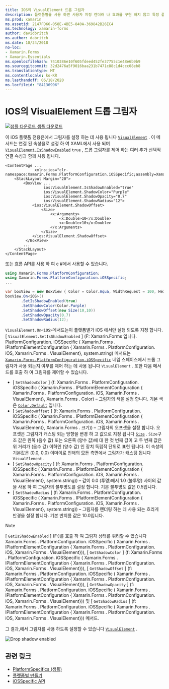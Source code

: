 ```yaml
---
title: IOS의 VisualElement 드롭 그림자
description: 플랫폼별를 사용 하면 사용자 지정 렌더러 나 효과를 구현 하지 않고 특정 플랫폼 에서만 사용할 수 있는 기능을 사용할 수 있습니다. 이 문서에서는 VisualElement에서 그림자를 사용 하도록 설정 하는 iOS 플랫폼별를 사용 하는 방법을 설명 합니다.
ms.prod: xamarin
ms.assetid: 2147FD66-058E-4BE5-840A-369842B26EC4
ms.technology: xamarin-forms
author: davidbritch
ms.author: dabritch
ms.date: 10/24/2018
no-loc:
- Xamarin.Forms
- Xamarin.Essentials
ms.openlocfilehash: 7410386e10f605fdeed452fe37755c1e48e6b9b9
ms.sourcegitcommit: 32d2476a5f9016baa231b7471c88c1d4ccc08eb8
ms.translationtype: MT
ms.contentlocale: ko-KR
ms.lasthandoff: 06/18/2020
ms.locfileid: "84136996"
---
```

# <a name="visualelement-drop-shadows-on-ios"></a>IOS의 VisualElement 드롭 그림자

[![샘플 다운로드](~/media/shared/download.png) 샘플 다운로드](https://docs.microsoft.com/samples/xamarin/xamarin-forms-samples/userinterface-platformspecifics)

이 iOS 플랫폼 전용은에서 그림자를 설정 하는 데 사용 됩니다 [`VisualElement`](xref:Xamarin.Forms.VisualElement) . 이 메서드는 연결 된 속성을로 설정 하 여 XAML에서 사용 되며 [`VisualElement.IsShadowEnabled`](xref:Xamarin.Forms.PlatformConfiguration.iOSSpecific.VisualElement.IsShadowEnabledProperty) `true` , 드롭 그림자를 제어 하는 여러 추가 선택적 연결 속성과 함께 사용 됩니다.

```xaml
<ContentPage ...
             xmlns:ios="clr-namespace:Xamarin.Forms.PlatformConfiguration.iOSSpecific;assembly=Xamarin.Forms.Core">
    <StackLayout Margin="20">
        <BoxView ...
                 ios:VisualElement.IsShadowEnabled="true"
                 ios:VisualElement.ShadowColor="Purple"
                 ios:VisualElement.ShadowOpacity="0.7"
                 ios:VisualElement.ShadowRadius="12">
            <ios:VisualElement.ShadowOffset>
                <Size>
                    <x:Arguments>
                        <x:Double>10</x:Double>
                        <x:Double>10</x:Double>
                    </x:Arguments>
                </Size>
            </ios:VisualElement.ShadowOffset>
         </BoxView>
        ...
    </StackLayout>
</ContentPage>
```

또는 흐름 API를 사용 하 여 c #에서 사용할 수 있습니다.

```csharp
using Xamarin.Forms.PlatformConfiguration;
using Xamarin.Forms.PlatformConfiguration.iOSSpecific;
...

var boxView = new BoxView { Color = Color.Aqua, WidthRequest = 100, HeightRequest = 100 };
boxView.On<iOS>()
       .SetIsShadowEnabled(true)
       .SetShadowColor(Color.Purple)
       .SetShadowOffset(new Size(10,10))
       .SetShadowOpacity(0.7)
       .SetShadowRadius(12);
```

`VisualElement.On<iOS>`메서드는이 플랫폼별가 iOS 에서만 실행 되도록 지정 합니다. [ `VisualElement.SetIsShadowEnabled` ] (F: Xamarin.Forms 입니다. PlatformConfiguration. iOSSpecific ( Xamarin.Forms . IPlatformElementConfiguration { Xamarin.Forms . PlatformConfiguration. iOS, Xamarin.Forms . VisualElement}, system.string) 메서드는 [`Xamarin.Forms.PlatformConfiguration.iOSSpecific`](xref:Xamarin.Forms.PlatformConfiguration.iOSSpecific) 네임 스페이스에서 드롭 그림자가 사용 되는지 여부를 제어 하는 데 사용 됩니다 `VisualElement` . 또한 다음 메서드를 호출 하 여 그림자를 제어할 수 있습니다.

- [ `SetShadowColor` ] (f: Xamarin.Forms . PlatformConfiguration. iOSSpecific ( Xamarin.Forms . IPlatformElementConfiguration { Xamarin.Forms . PlatformConfiguration. iOS, Xamarin.Forms . VisualElement}, Xamarin.Forms . Color) – 그림자의 색을 설정 합니다. 기본 색은 [`Color.Default`](xref:Xamarin.Forms.Color.Default*) 입니다.
- [ `SetShadowOffset` ] (f: Xamarin.Forms . PlatformConfiguration. iOSSpecific ( Xamarin.Forms . IPlatformElementConfiguration { Xamarin.Forms . PlatformConfiguration. iOS, Xamarin.Forms . VisualElement}, Xamarin.Forms . 크기)) – 그림자의 오프셋을 설정 합니다. 오프셋은 그림자가 캐스팅 되는 방향을 변경 하 고 값으로 지정 됩니다 [`Size`](xref:Xamarin.Forms.Size) . `Size`구조 값은 왼쪽 (음수 값) 또는 오른쪽 (양수 값)에 대 한 첫 번째 값이 고 두 번째 값은 위 거리가 (음수 값) 이하인 (양수 값) 인 장치 독립적 단위로 표현 됩니다. 이 속성의 기본값은 (0.0, 0.0) 이며이로 인해의 모든 측면에서 그림자가 캐스팅 됩니다 `VisualElement` .
- [ `SetShadowOpacity` ] (f: Xamarin.Forms . PlatformConfiguration. iOSSpecific ( Xamarin.Forms . IPlatformElementConfiguration { Xamarin.Forms . PlatformConfiguration. iOS, Xamarin.Forms . VisualElement}, system.string)) – 값이 0.0 (투명)에서 1.0 (불투명) 사이의 값을 사용 하 여 그림자의 불투명도를 설정 합니다. 기본 불투명도 값은 0.5입니다.
- [ `SetShadowRadius` ] (f: Xamarin.Forms . PlatformConfiguration. iOSSpecific ( Xamarin.Forms . IPlatformElementConfiguration { Xamarin.Forms . PlatformConfiguration. iOS, Xamarin.Forms . VisualElement}, system.string)) – 그림자를 렌더링 하는 데 사용 되는 흐리게 반경을 설정 합니다. 기본 반지름 값은 10.0입니다.

> [!NOTE]
> [ `GetIsShadowEnabled` ] (F:)를 호출 하 여 그림자 상태를 쿼리할 수 있습니다 Xamarin.Forms . PlatformConfiguration. iOSSpecific ( Xamarin.Forms . IPlatformElementConfiguration { Xamarin.Forms . PlatformConfiguration. iOS, Xamarin.Forms . VisualElement})), [ `GetShadowColor` ] (f: Xamarin.Forms . PlatformConfiguration. iOSSpecific ( Xamarin.Forms . IPlatformElementConfiguration { Xamarin.Forms . PlatformConfiguration. iOS, Xamarin.Forms . VisualElement})), [ `GetShadowOffset` ] (f: Xamarin.Forms . PlatformConfiguration. iOSSpecific ( Xamarin.Forms . IPlatformElementConfiguration { Xamarin.Forms . PlatformConfiguration. iOS, Xamarin.Forms . VisualElement})), [ `GetShadowOpacity` ] (f: Xamarin.Forms . PlatformConfiguration. iOSSpecific ( Xamarin.Forms . IPlatformElementConfiguration { Xamarin.Forms . PlatformConfiguration. iOS, Xamarin.Forms . VisualElement})) 및 [ `GetShadowRadius` ] (f: Xamarin.Forms . PlatformConfiguration. iOSSpecific ( Xamarin.Forms . IPlatformElementConfiguration { Xamarin.Forms . PlatformConfiguration. iOS, Xamarin.Forms . VisualElement})) 메서드.

그 결과,에서 그림자를 사용 하도록 설정할 수 있습니다 [`VisualElement`](xref:Xamarin.Forms.VisualElement) .

![](drop-shadow-images/drop-shadow.png "Drop shadow enabled")

## <a name="related-links"></a>관련 링크

- [PlatformSpecifics (샘플)](https://docs.microsoft.com/samples/xamarin/xamarin-forms-samples/userinterface-platformspecifics)
- [플랫폼별 만들기](~/xamarin-forms/platform/platform-specifics/index.md#creating-platform-specifics)
- [iOSSpecific API](xref:Xamarin.Forms.PlatformConfiguration.iOSSpecific)
